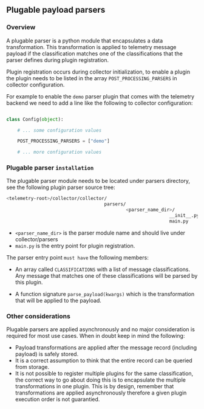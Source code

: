 ## Plugable payload parsers

### Overview

A plugable parser is a python module that encapsulates a data transformation.
This transformation is applied to telemetry message payload if the classification
matches one of the classifications that the parser defines during plugin
registration.

Plugin registration occurs during collector initialization, to enable a plugin
the plugin needs to be listed in the array ```POST_PROCESSING_PARSERS``` in
collector configuration.

For example to enable the ```demo``` parser plugin that comes with the telemetry
backend we need to add a line like the following to collector configuration:

```python

class Config(object):

    # ... some configuration values

    POST_PROCESSING_PARSERS = ["demo"]

    # ... more configuration values

```


### Plugable parser `installation`

The plugable parser module needs to be located under parsers directory, see
the following plugin parser source tree:

```bash
<telemetry-root>/collector/collector/
                                    parsers/
                                            <parser_name_dir>/
                                                            __init__.py
                                                            main.py
```

* ```<parser_name_dir>``` is the parser module name and should live under
collector/parsers
* ```main.py``` is the entry point for plugin registration.

The parser entry point `must have` the following members:

* An array called ```CLASSIFICATIONS``` with a list of message classifications. Any message
that matches one of these classifications will be parsed by this plugin.

* A function signature ```parse_payload(kwargs)```
which is the transformation that will be applied to the payload.

### Other considerations

Plugable parsers are applied asynchronously and no major consideration is required for
most use cases. When in doubt keep in mind the following:

* Payload transformations are applied after the message record (including payload)
is safely stored.
* It is a correct assumption to think that the entire record can
be queried from storage.
* It is not possible to register multiple plugins for the same classification,
the correct way to go about doing this is to encapsulate the multiple
transformations in one plugin. This is by design, remember that transformations
are applied asynchronously therefore a given plugin execution order is not
guarantied.
